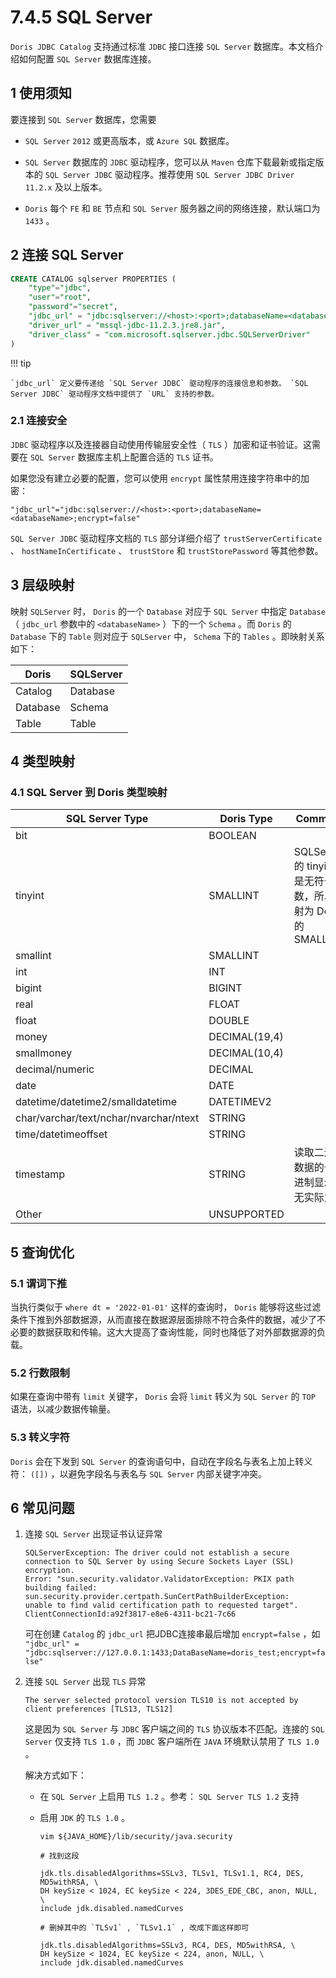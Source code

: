# 7.4.5 SQL Server

`Doris JDBC Catalog` 支持通过标准 `JDBC` 接口连接 `SQL Server` 数据库。本文档介绍如何配置 `SQL Server` 数据库连接。

## 1 使用须知

要连接到 `SQL Server` 数据库，您需要

* `SQL Server` `2012` 或更高版本，或 `Azure SQL` 数据库。

* `SQL Server` 数据库的 `JDBC` 驱动程序，您可以从 `Maven` 仓库下载最新或指定版本的 `SQL Server JDBC` 驱动程序。推荐使用 `SQL Server JDBC Driver 11.2.x` 及以上版本。

* `Doris` 每个 `FE` 和 `BE` 节点和 `SQL Server` 服务器之间的网络连接，默认端口为 `1433` 。

## 2 连接 SQL Server

```sql
CREATE CATALOG sqlserver PROPERTIES (
    "type"="jdbc",
    "user"="root",
    "password"="secret",
    "jdbc_url" = "jdbc:sqlserver://<host>:<port>;databaseName=<databaseName>;encrypt=false",
    "driver_url" = "mssql-jdbc-11.2.3.jre8.jar",
    "driver_class" = "com.microsoft.sqlserver.jdbc.SQLServerDriver"
)
```

!!! tip

    `jdbc_url` 定义要传递给 `SQL Server JDBC` 驱动程序的连接信息和参数。 `SQL Server JDBC` 驱动程序文档中提供了 `URL` 支持的参数。

### 2.1 连接安全

`JDBC` 驱动程序以及连接器自动使用传输层安全性（ `TLS` ）加密和证书验证。这需要在 `SQL Server` 数据库主机上配置合适的 `TLS` 证书。

如果您没有建立必要的配置，您可以使用 `encrypt` 属性禁用连接字符串中的加密：

```shell
"jdbc_url"="jdbc:sqlserver://<host>:<port>;databaseName=<databaseName>;encrypt=false"
```

`SQL Server JDBC` 驱动程序文档的 `TLS` 部分详细介绍了 `trustServerCertificate` 、 `hostNameInCertificate` 、 `trustStore` 和 `trustStorePassword` 等其他参数。

## 3 层级映射

映射 `SQLServer` 时， `Doris` 的一个 `Database` 对应于 `SQL Server` 中指定 `Database` （ `jdbc_url` 参数中的 `<databaseName>` ）下的一个 `Schema` 。而 `Doris` 的 `Database` 下的 `Table` 则对应于 `SQLServer` 中， `Schema` 下的 `Tables` 。即映射关系如下：

| Doris | SQLServer |
| -- | -- |
| Catalog | Database |
| Database | Schema |
| Table | Table |

## 4 类型映射

### 4.1 SQL Server 到 Doris 类型映射

| SQL Server Type | Doris Type | Comment |
| -- | -- | -- |
| bit | BOOLEAN |  |
| tinyint | SMALLINT | SQLServer 的 tinyint 是无符号数，所以映射为 Doris 的 SMALLINT |
| smallint | SMALLINT |  |
| int | INT |  |
| bigint | BIGINT |  |
| real | FLOAT |  |
| float | DOUBLE |  |
| money | DECIMAL(19,4) |  |
| smallmoney | DECIMAL(10,4) |  |
| decimal/numeric | DECIMAL |  |
| date | DATE |  |
| datetime/datetime2/smalldatetime | DATETIMEV2 |  |
| char/varchar/text/nchar/nvarchar/ntext | STRING |  |
| time/datetimeoffset | STRING |  |
| timestamp | STRING | 读取二进制数据的十六进制显示，无实际意义 |
| Other | UNSUPPORTED |  |

## 5 查询优化

### 5.1 谓词下推

当执行类似于 `where dt = '2022-01-01'` 这样的查询时， `Doris` 能够将这些过滤条件下推到外部数据源，从而直接在数据源层面排除不符合条件的数据，减少了不必要的数据获取和传输。这大大提高了查询性能，同时也降低了对外部数据源的负载。

### 5.2 行数限制

如果在查询中带有 `limit` 关键字， `Doris` 会将 `limit` 转义为 `SQL Server` 的 `TOP` 语法，以减少数据传输量。

### 5.3 转义字符

`Doris` 会在下发到 `SQL Server` 的查询语句中，自动在字段名与表名上加上转义符： `([])` ，以避免字段名与表名与 `SQL Server` 内部关键字冲突。

## 6 常见问题

1. 连接 `SQL Server` 出现证书认证异常

    ```shell
    SQLServerException: The driver could not establish a secure connection to SQL Server by using Secure Sockets Layer (SSL) encryption.
    Error: "sun.security.validator.ValidatorException: PKIX path building failed: sun.security.provider.certpath.SunCertPathBuilderException:
    unable to find valid certification path to requested target". ClientConnectionId:a92f3817-e8e6-4311-bc21-7c66
    ```

    可在创建 `Catalog` 的 `jdbc_url` 把JDBC连接串最后增加 `encrypt=false` ，如 `"jdbc_url" = "jdbc:sqlserver://127.0.0.1:1433;DataBaseName=doris_test;encrypt=false"`

2. 连接 `SQL Server` 出现 `TLS` 异常

    ```shell
    The server selected protocol version TLS10 is not accepted by client preferences [TLS13, TLS12]
    ```

    这是因为 `SQL Server` 与 `JDBC` 客户端之间的 `TLS` 协议版本不匹配。连接的 `SQL Server` 仅支持 `TLS 1.0` ，而 `JDBC` 客户端所在 `JAVA` 环境默认禁用了 `TLS 1.0` 。

    解决方式如下：

    * 在 `SQL Server` 上启用 `TLS 1.2` 。参考： `SQL Server TLS 1.2` 支持

    * 启用 `JDK` 的 `TLS 1.0` 。

        ```shell
        vim ${JAVA_HOME}/lib/security/java.security

        # 找到这段

        jdk.tls.disabledAlgorithms=SSLv3, TLSv1, TLSv1.1, RC4, DES, MD5withRSA, \
        DH keySize < 1024, EC keySize < 224, 3DES_EDE_CBC, anon, NULL, \
        include jdk.disabled.namedCurves

        # 删掉其中的 `TLSv1` , `TLSv1.1` , 改成下面这样即可

        jdk.tls.disabledAlgorithms=SSLv3, RC4, DES, MD5withRSA, \
        DH keySize < 1024, EC keySize < 224, anon, NULL, \
        include jdk.disabled.namedCurves
        ```

